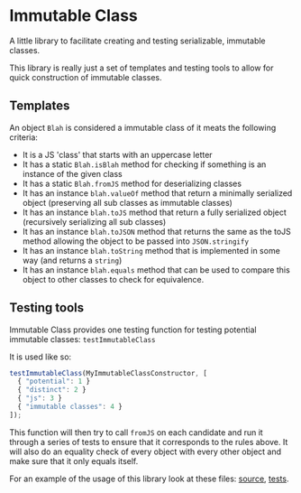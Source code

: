 # Immutable Class

A little library to facilitate creating and testing serializable, immutable classes.

This library is really just a set of templates and testing tools to allow for quick construction of immutable classes.

## Templates

An object `Blah` is considered a immutable class of it meats the following criteria:

- It is a JS 'class' that starts with an uppercase letter
- It has a static `Blah.isBlah` method for checking if something is an instance of the given class
- It has a static `Blah.fromJS` method for deserializing classes
- It has an instance `blah.valueOf` method that return a minimally serialized object (preserving all sub classes as immutable classes)
- It has an instance `blah.toJS` method that return a fully serialized object (recursively serializing all sub classes)
- It has an instance `blah.toJSON` method that returns the same as the toJS method allowing the object to be passed into `JSON.stringify`
- It has an instance `blah.toString` method that is implemented in some way (and returns a `string`)
- It has an instance `blah.equals` method that can be used to compare this object to other classes to check for equivalence.

## Testing tools

Immutable Class provides one testing function for testing potential immutable classes: `testImmutableClass`

It is used like so:

```javascript
testImmutableClass(MyImmutableClassConstructor, [
  { "potential": 1 }
  { "distinct": 2 }
  { "js": 3 }
  { "immutable classes": 4 }
]);
```

This function will then try to call `fromJS` on each candidate and run it through a series of tests to ensure that it
corresponds to the rules above. It will also do an equality check of every object with every other object and make sure
that it only equals itself.

For an example of the usage of this library look at these files: [source](https://github.com/implydata/chronoshift/blob/master/src/duration.ts), [tests](https://github.com/implydata/chronoshift/blob/master/test/duration.mocha.ts).
